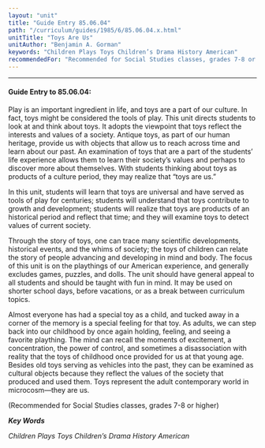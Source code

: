 ```yaml
---
layout: "unit"
title: "Guide Entry 85.06.04"
path: "/curriculum/guides/1985/6/85.06.04.x.html"
unitTitle: "Toys Are Us"
unitAuthor: "Benjamin A. Gorman"
keywords: "Children Plays Toys Children’s Drama History American"
recommendedFor: "Recommended for Social Studies classes, grades 7-8 or higher"
---
```

<body>
<hr/>
<h4>
Guide Entry to 85.06.04:
</h4>
Play is an important ingredient in life, and toys are a part of our culture. In fact, toys might be considered the tools of play. This unit directs students to look at and think about toys. It adopts the viewpoint that toys reflect the interests and values of a society. Antique toys, as part of our human heritage, provide us with objects that allow us to reach across time and learn about our past. An examination of toys that are a part of the students’ life experience allows them to learn their society’s values and perhaps to discover more about themselves. With students thinking about toys as products of a culture period, they may realize that “toys are us.”
<p>
In this unit, students will learn that toys are universal and have served as tools of play for centuries; students will understand that toys contribute to growth and development; students will realize that toys are products of an historical period and reflect that time; and they will examine toys to detect values of current society.
</p>
<p>
Through the story of toys, one can trace many scientific developments, historical events, and the whims of society; the toys of children can relate the story of people advancing and developing in mind and body. The focus of this unit is on the playthings of our American experience, and generally excludes games, puzzles, and dolls. The unit should have general appeal to all students and should be taught with fun in mind. It may be used on shorter school days, before vacations, or as a break between curriculum topics.
</p>
<p>
Almost everyone has had a special toy as a child, and tucked away in a corner of the memory is a special feeling for that toy. As adults, we can step back into our childhood by once again holding, feeling, and seeing a favorite plaything. The mind can recall the moments of excitement, a concentration, the power of control, and sometimes a disassociation with reality that the toys of childhood once provided for us at that young age. Besides old toys serving as vehicles into the past, they can be examined as cultural objects because they reflect the values of the society that produced and used them. Toys represent the adult contemporary world in microcosm—they are us.
</p>
<p>
(Recommended for Social Studies classes, grades 7-8 or higher)
</p>
<p>
<b>
<i>
Key Words
</i>
</b>
<br/>
</p>
<p>
<i>
Children Plays Toys Children’s Drama History American
</i>
</p>
</body>